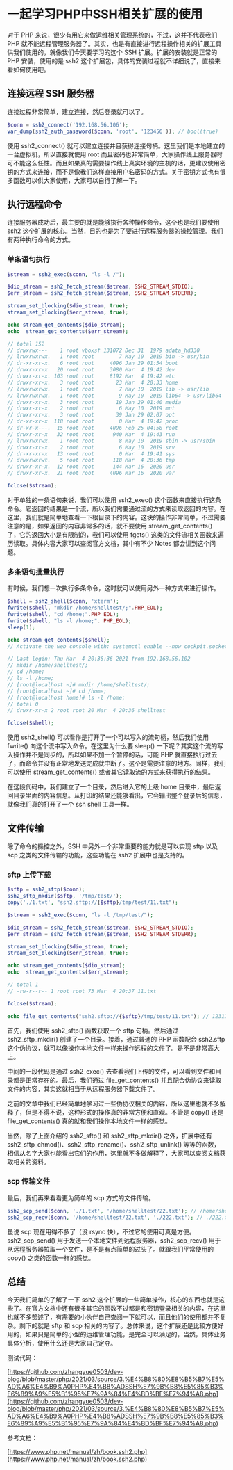 # 一起学习PHP中SSH相关扩展的使用

对于 PHP 来说，很少有用它来做运维相关管理系统的，不过，这并不代表我们 PHP 就不能远程管理服务器了。其实，也是有直接进行远程操作相关的扩展工具供我们使用的，就像我们今天要学习的这个 SSH 扩展。扩展的安装就是正常的 PHP 安装，使用的是 ssh2 这个扩展包，具体的安装过程就不详细说了，直接来看如何使用吧。

## 连接远程 SSH 服务器

连接过程非常简单，建立连接，然后登录就可以了。

```php
$conn = ssh2_connect('192.168.56.106');
var_dump(ssh2_auth_password($conn, 'root', '123456')); // bool(true)
```

使用 ssh2_connect() 就可以建立连接并且获得连接句柄。这里我们是本地建立的一台虚拟机，所以直接就使用 root 而且密码也非常简单，大家操作线上服务器时可不能这么任性。而且如果真的需要操作线上真实环境的主机的话，更建议使用密钥的方式来连接，而不是像我们这样直接用户名密码的方式。关于密钥方式也有很多函数可以供大家使用，大家可以自行了解一下。

## 执行远程命令

连接服务器成功后，最主要的就是能够执行各种操作命令，这个也是我们要使用 ssh2 这个扩展的核心。当然，目的也是为了要进行远程服务器的操控管理。我们有两种执行命令的方式。

### 单条语句执行

```php
$stream = ssh2_exec($conn, "ls -l /");

$dio_stream = ssh2_fetch_stream($stream, SSH2_STREAM_STDIO);
$err_stream = ssh2_fetch_stream($stream, SSH2_STREAM_STDERR);

stream_set_blocking($dio_stream, true);
stream_set_blocking($err_stream, true);

echo stream_get_contents($dio_stream);
echo  stream_get_contents($err_stream);

// total 152
// drwxrwx---    1 root vboxsf 131072 Dec 31  1979 adata_hd330
// lrwxrwxrwx.   1 root root        7 May 10  2019 bin -> usr/bin
// dr-xr-xr-x.   6 root root     4096 Jan 29 01:54 boot
// drwxr-xr-x   20 root root     3080 Mar  4 19:42 dev
// drwxr-xr-x. 103 root root     8192 Mar  4 19:42 etc
// drwxr-xr-x.   3 root root       23 Mar  4 20:33 home
// lrwxrwxrwx.   1 root root        7 May 10  2019 lib -> usr/lib
// lrwxrwxrwx.   1 root root        9 May 10  2019 lib64 -> usr/lib64
// drwxr-xr-x.   3 root root       19 Jan 29 01:40 media
// drwxr-xr-x.   2 root root        6 May 10  2019 mnt
// drwxr-xr-x.   3 root root       39 Jan 29 02:07 opt
// dr-xr-xr-x  118 root root        0 Mar  4 19:42 proc
// dr-xr-x---.  15 root root     4096 Feb 25 04:58 root
// drwxr-xr-x   32 root root      940 Mar  4 19:43 run
// lrwxrwxrwx.   1 root root        8 May 10  2019 sbin -> usr/sbin
// drwxr-xr-x.   2 root root        6 May 10  2019 srv
// dr-xr-xr-x   13 root root        0 Mar  4 19:41 sys
// drwxrwxrwt.   5 root root      118 Mar  4 20:36 tmp
// drwxr-xr-x.  12 root root      144 Mar 16  2020 usr
// drwxr-xr-x.  21 root root     4096 Mar 16  2020 var

fclose($stream);
```

对于单独的一条语句来说，我们可以使用 ssh2_exec() 这个函数来直接执行这条命令。它返回的结果是一个流，所以我们需要通过流的方式来读取返回的内容。在这里，我们就是简单地查看一下根目录下的内容。这块的操作非常简单，不过需要注意的是，如果返回的内容非常多的话，就不要使用 stream_get_contents() 了，它的返回大小是有限制的，我们可以使用 fgets() 这类的文件流相关函数来遍历读取。具体内容大家可以查阅官方文档，其中有不少 Notes 都会讲到这个问题。

### 多条语句批量执行

有时候，我们想一次执行多条命令，这时就可以使用另外一种方式来进行操作。

```php
$shell = ssh2_shell($conn, 'xterm');
fwrite($shell, "mkdir /home/shelltest/;".PHP_EOL);
fwrite($shell, "cd /home;".PHP_EOL);
fwrite($shell, "ls -l /home;". PHP_EOL);
sleep(1);

echo stream_get_contents($shell);
// Activate the web console with: systemctl enable --now cockpit.socket

// Last login: Thu Mar  4 20:36:36 2021 from 192.168.56.102
// mkdir /home/shelltest/;
// cd /home;
// ls -l /home;
// [root@localhost ~]# mkdir /home/shelltest/;
// [root@localhost ~]# cd /home;
// [root@localhost home]# ls -l /home;
// total 0
// drwxr-xr-x 2 root root 20 Mar  4 20:36 shelltest

fclose($shell);
```

使用 ssh2_shell() 可以看作是打开了一个可以写入的流句柄，然后我们使用 fwrite() 向这个流中写入命令。在这里为什么要 sleep() 一下呢？其实这个流的写入操作并不是同步的，所以如果不加一个暂停的话，可能 PHP 就直接执行过去了，而命令并没有正常地发送完成就中断了。这个是需要注意的地方。同样，我们可以使用 stream_get_contents() 或者其它读取流的方式来获得执行的结果。

在这段代码中，我们建立了一个目录，然后进入它的上级 home 目录中，最后返回目录里面的内容信息。从打印的结果还能够看出，它会输出整个登录后的信息，就像我们真的打开了一个 ssh shell 工具一样。

## 文件传输

除了命令的操控之外，SSH 中另外一个非常重要的能力就是可以实现 sftp 以及 scp 之类的文件传输的功能，这些功能在 ssh2 扩展中也是支持的。

### sftp 上传下载

```php
$sftp = ssh2_sftp($conn);
ssh2_sftp_mkdir($sftp, '/tmp/test/');
copy('./1.txt', "ssh2.sftp://{$sftp}/tmp/test/11.txt");

$stream = ssh2_exec($conn, "ls -l /tmp/test/");

$dio_stream = ssh2_fetch_stream($stream, SSH2_STREAM_STDIO);
$err_stream = ssh2_fetch_stream($stream, SSH2_STREAM_STDERR);

stream_set_blocking($dio_stream, true);
stream_set_blocking($err_stream, true);

echo stream_get_contents($dio_stream);
echo  stream_get_contents($err_stream);

// total 1
// -rw-r--r-- 1 root root 73 Mar  4 20:37 11.txt

fclose($stream);

echo file_get_contents("ssh2.sftp://{$sftp}/tmp/test/11.txt"); // 123123123123123123123123123123123123123123123123123123123123123123123123
```

首先，我们使用 ssh2_sftp() 函数获取一个 sftp 句柄。然后通过 ssh2_sftp_mkdir() 创建了一个目录。接着，通过普通的 PHP 函数配合 ssh2.sftp 这个伪协议，就可以像操作本地文件一样来操作远程的文件了。是不是非常高大上。

中间的一段代码是通过 ssh2_exec() 去查看我们上传的文件，可以看到文件和目录都是正常存在的。最后，我们通过 file_get_contents() 并且配合伪协议来读取文件的内容，其实这就相当于从远程服务器下载文件了。

之前的文章中我们已经简单地学习过一些伪协议相关的内容，所以这里也就不多解释了，但是不得不说，这种形式的操作真的非常方便和直观。不管是 copy() 还是 file_get_contents() 真的就和我们操作本地文件一样的感觉。

当然，除了上面介绍的 ssh2_sftp() 和 ssh2_sftp_mkdir() 之外，扩展中还有 ssh2_sftp_chmod()、ssh2_sftp_rename()、ssh2_sftp_unlink() 等等的函数，相信从名字大家也能看出它们的作用，这里就不多做解释了，大家可以查阅文档获取相关的资料。

### scp 传输文件

最后，我们再来看看更为简单的 scp 方式的文件传输。

```php
ssh2_scp_send($conn, './1.txt', '/home/shelltest/22.txt'); // /home/shelltest/22.txt
ssh2_scp_recv($conn, '/home/shelltest/22.txt', './222.txt'); // ./222.txt
```

虽说 scp 现在用得不多了（没 rsync 快），不过它的使用可真是方便。ssh2_scp_send() 用于发送一个本地文件到远程服务器，ssh2_scp_recv() 用于从远程服务器拉取一个文件，是不是有点简单的过头了。就跟我们平常使用的 copy() 之类的函数一样的感觉。

## 总结

今天我们简单的了解了一下 ssh2 这个扩展的一些简单操作，核心的东西也就是这些了。在官方文档中还有很多其它的函数不过都是和密钥登录相关的内容，在这里也就不多赘述了，有需要的小伙伴自己查阅一下就可以，而且他们的使用都并不复杂。剩下的就是 sftp 和 scp 相关的内容了。总体来说，这个扩展还是比较方便好用的，如果只是简单的小型的运维管理功能，是完全可以满足的，当然，具体业务具体分析，使用什么还是大家自己定夺。

测试代码：

[https://github.com/zhangyue0503/dev-blog/blob/master/php/2021/03/source/3.%E4%B8%80%E8%B5%B7%E5%AD%A6%E4%B9%A0PHP%E4%B8%ADSSH%E7%9B%B8%E5%85%B3%E6%89%A9%E5%B1%95%E7%9A%84%E4%BD%BF%E7%94%A8.php](https://github.com/zhangyue0503/dev-blog/blob/master/php/2021/03/source/3.%E4%B8%80%E8%B5%B7%E5%AD%A6%E4%B9%A0PHP%E4%B8%ADSSH%E7%9B%B8%E5%85%B3%E6%89%A9%E5%B1%95%E7%9A%84%E4%BD%BF%E7%94%A8.php)

参考文档：

[https://www.php.net/manual/zh/book.ssh2.php](https://www.php.net/manual/zh/book.ssh2.php)